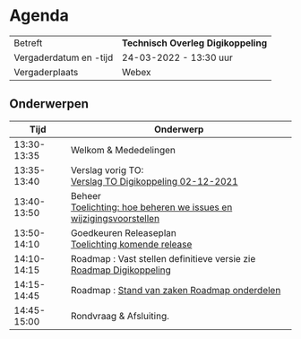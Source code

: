 # Agenda

|  |   |
|------------------------|-------------------------------------|
| Betreft  | **Technisch Overleg Digikoppeling** |
| Vergaderdatum en -tijd | 24-03-2022 - 13:30 uur  |
| Vergaderplaats  | Webex  |
  
## Onderwerpen


| Tijd | Onderwerp | 
| --- | --- | 
| 13:30-13:35 | Welkom & Mededelingen |     
| 13:35-13:40 | Verslag vorig TO:<br> [Verslag TO Digikoppeling 02-12-2021](https://github.com/Logius-standaarden/Overleg/blob/main/Digikoppeling/2021-12-02/211202_Verslag_Technisch_Overleg%20Digikoppeling.md) |   
| 13:40-13:50 | Beheer <BR>[Toelichting: hoe beheren we issues en wijzigingsvoorstellen](#toelichting-hoe-beheren-we-issues-en-wijzigingsvoorstellen)    | 
| 13:50-14:10 | Goedkeuren Releaseplan <BR>    [Toelichting komende release](#toelichting-komende-release)| 
| 14:10-14:15 | Roadmap : Vast stellen definitieve versie  zie [Roadmap Digikoppeling](#definitieve-roadmap)|     
| 14:15-14:45 | Roadmap : [Stand van zaken Roadmap onderdelen](#stvz-lopende-roadmap-items) |     
| 14:45-15:00 | Rondvraag & Afsluiting. |     


